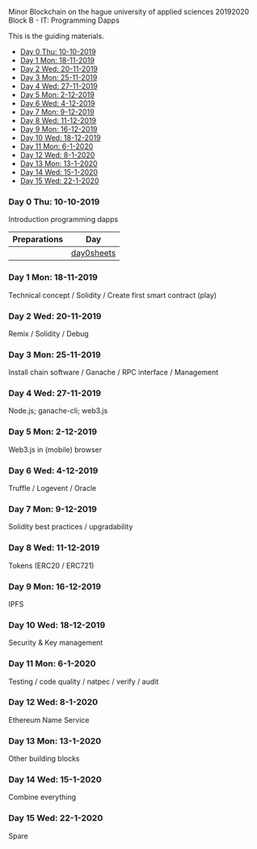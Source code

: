 Minor Blockchain on the hague university of applied sciences 20192020 Block B - IT: Programming Dapps

This is the guiding materials.

- [Day 0 Thu: 10-10-2019](#day-0-thu-10-10-2019)
- [Day 1 Mon: 18-11-2019](#day-1-mon-18-11-2019)
- [Day 2 Wed: 20-11-2019](#day-2-wed-20-11-2019)
- [Day 3 Mon: 25-11-2019](#day-3-mon-25-11-2019)
- [Day 4 Wed: 27-11-2019](#day-4-wed-27-11-2019)
- [Day 5 Mon: 2-12-2019](#day-5-mon-2-12-2019)
- [Day 6 Wed: 4-12-2019](#day-6-wed-4-12-2019)
- [Day 7 Mon: 9-12-2019](#day-7-mon-9-12-2019)
- [Day 8 Wed: 11-12-2019](#day-8-wed-11-12-2019)
- [Day 9 Mon: 16-12-2019](#day-9-mon-16-12-2019)
- [Day 10 Wed: 18-12-2019](#day-10-wed-18-12-2019)
- [Day 11 Mon: 6-1-2020](#day-11-mon-6-1-2020)
- [Day 12 Wed: 8-1-2020](#day-12-wed-8-1-2020)
- [Day 13 Mon: 13-1-2020](#day-13-mon-13-1-2020)
- [Day 14 Wed: 15-1-2020](#day-14-wed-15-1-2020)
- [Day 15 Wed: 22-1-2020](#day-15-wed-22-1-2020)


### Day 0 Thu: 10-10-2019

Introduction programming dapps

| Preparations   | Day         |
| -----------    | ---------- 
|                | [day0sheets]

[day0sheets]: http://ipfs.io/ipfs/QmX7b2nTkzwpBrTk1DM9KmJXLEaPZXQjpLqrZnVymN6jKh

### Day 1 Mon: 18-11-2019

Technical concept / Solidity / Create first smart contract (play)





### Day 2 Wed: 20-11-2019

Remix / Solidity / Debug

### Day 3 Mon: 25-11-2019

Install chain software / Ganache / RPC interface / Management


### Day 4 Wed: 27-11-2019

Node.js; ganache-cli; web3.js

### Day 5 Mon: 2-12-2019

Web3.js in (mobile) browser

### Day 6 Wed: 4-12-2019

Truffle / Logevent / Oracle


### Day 7 Mon: 9-12-2019

Solidity best practices / upgradability

### Day 8 Wed: 11-12-2019

Tokens (ERC20 / ERC721)


### Day 9 Mon: 16-12-2019

IPFS

### Day 10 Wed: 18-12-2019

Security & Key management

### Day 11 Mon: 6-1-2020

Testing / code quality / natpec / verify / audit

### Day 12 Wed: 8-1-2020

Ethereum Name Service

### Day 13 Mon: 13-1-2020

Other building blocks

### Day 14 Wed: 15-1-2020

Combine everything

### Day 15 Wed: 22-1-2020

Spare




 
